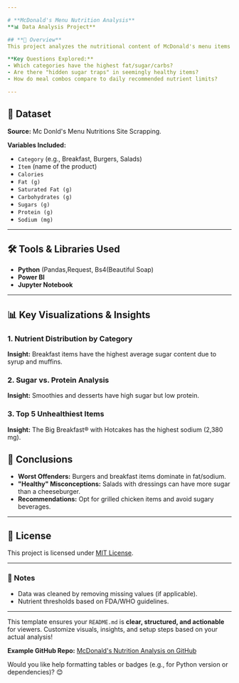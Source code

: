 ```yaml
---

# **McDonald's Menu Nutrition Analysis**  
**📊 Data Analysis Project**  

## **📌 Overview**  
This project analyzes the nutritional content of McDonald's menu items (e.g., calories, fat, sugar, carbs) to uncover trends, identify unhealthy items, and compare categories.  

**Key Questions Explored:**  
- Which categories have the highest fat/sugar/carbs?  
- Are there "hidden sugar traps" in seemingly healthy items?  
- How do meal combos compare to daily recommended nutrient limits?  

---
```


## **📂 Dataset**  
**Source:** Mc Donld's Menu Nutritions Site Scrapping.

**Variables Included:**  
- `Category` (e.g., Breakfast, Burgers, Salads)  
- `Item` (name of the product)  
- `Calories`  
- `Fat (g)`  
- `Saturated Fat (g)`  
- `Carbohydrates (g)`  
- `Sugars (g)`  
- `Protein (g)`  
- `Sodium (mg)`  

---

## **🛠️ Tools & Libraries Used**  
- **Python** (Pandas,Request, Bs4(Beautiful Soap)  
- **Power BI**
- **Jupyter Notebook**

---

## **📊 Key Visualizations & Insights**  
### **1. Nutrient Distribution by Category**  

**Insight:** Breakfast items have the highest average sugar content due to syrup and muffins.  

### **2. Sugar vs. Protein Analysis**  

**Insight:** Smoothies and desserts have high sugar but low protein.  

### **3. Top 5 Unhealthiest Items**  

**Insight:** The Big Breakfast® with Hotcakes has the highest sodium (2,380 mg).  


## **📝 Conclusions**  
- **Worst Offenders:** Burgers and breakfast items dominate in fat/sodium.  
- **"Healthy" Misconceptions:** Salads with dressings can have more sugar than a cheeseburger.  
- **Recommendations:** Opt for grilled chicken items and avoid sugary beverages.  

---

## **📜 License**  
This project is licensed under [MIT License](LICENSE).  

---

### **📌 Notes**  
- Data was cleaned by removing missing values (if applicable).  
- Nutrient thresholds based on FDA/WHO guidelines.  

---

This template ensures your `README.md` is **clear, structured, and actionable** for viewers. Customize visuals, insights, and setup steps based on your actual analysis!  

**Example GitHub Repo:** [McDonald's Nutrition Analysis on GitHub](https://github.com/yourusername/mcdonalds-nutrition-analysis)  

Would you like help formatting tables or badges (e.g., for Python version or dependencies)? 😊
